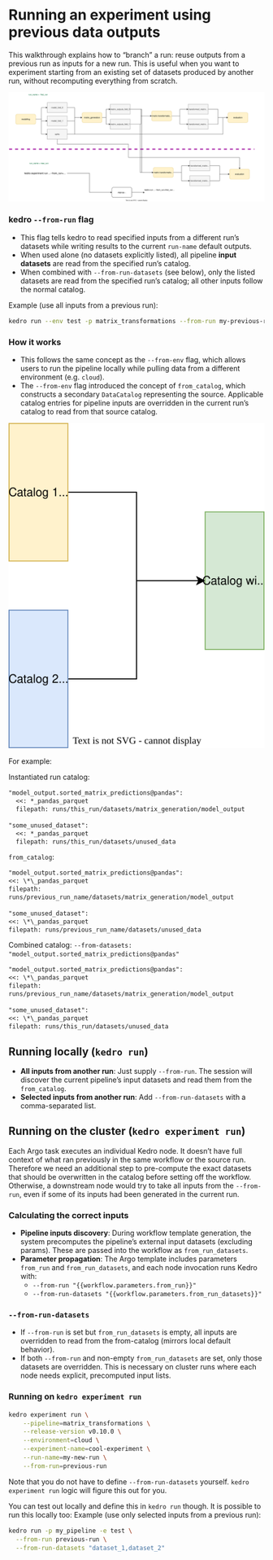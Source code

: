 # Running an experiment using previous data outputs

This walkthrough explains how to “branch” a run: reuse outputs from a previous run as inputs for a new run. This is useful when you want to experiment starting from an existing set of datasets produced by another run, without recomputing everything from scratch.

![](../../../assets/img/branched_runs.drawio.svg)

### kedro `--from-run` flag

- This flag tells kedro to read specified inputs from a different run’s datasets while writing results to the current `run-name` default outputs.
- When used alone (no datasets explicitly listed), all pipeline **input datasets** are read from the specified run’s catalog.
- When combined with `--from-run-datasets` (see below), only the listed datasets are read from the specified run’s catalog; all other inputs follow the normal catalog.

Example (use all inputs from a previous run):

```bash
kedro run --env test -p matrix_transformations --from-run my-previous-run
```

### How it works

- This follows the same concept as the `--from-env` flag, which allows users to run the pipeline locally while pulling data from a different environment (e.g. `cloud`).
- The `--from-env` flag introduced the concept of `from_catalog`, which constructs a secondary `DataCatalog` representing the source. Applicable catalog entries for pipeline inputs are overridden in the current run’s catalog to read from that source catalog.

<p align="center">
<img src="../../../assets/img/from_catalog.drawio.svg" alt="from_catalog" />
</p>

For example:

Instantiated run catalog:

```
"model_output.sorted_matrix_predictions@pandas":
  <<: *_pandas_parquet
  filepath: runs/this_run/datasets/matrix_generation/model_output

"some_unused_dataset":
  <<: *_pandas_parquet
  filepath: runs/this_run/datasets/unused_data
```

`from_catalog`:

```
"model_output.sorted_matrix_predictions@pandas":
<<: \*\_pandas_parquet
filepath: runs/previous_run_name/datasets/matrix_generation/model_output

"some_unused_dataset":
<<: \*\_pandas_parquet
filepath: runs/previous_run_name/datasets/unused_data
```

Combined catalog:
`--from-datasets: "model_output.sorted_matrix_predictions@pandas"`

```
"model_output.sorted_matrix_predictions@pandas":
<<: \*\_pandas_parquet
filepath: runs/previous_run_name/datasets/matrix_generation/model_output

"some_unused_dataset":
<<: \*\_pandas_parquet
filepath: runs/this_run/datasets/unused_data
```

## Running locally (`kedro run`)

- **All inputs from another run**: Just supply `--from-run`. The session will discover the current pipeline’s input datasets and read them from the `from_catalog`.
- **Selected inputs from another run**: Add `--from-run-datasets` with a comma-separated list.

## Running on the cluster (`kedro experiment run`)

Each Argo task executes an individual Kedro node. It doesn’t have full context of what ran previously in the same workflow or the source run.
Therefore we need an additional step to pre-compute the exact datasets that should be overwritten in the catalog before setting off the workflow.
Otherwise, a downstream node would try to take all inputs from the `--from-run`, even if some of its inputs had been generated in the current run.

### Calculating the correct inputs

- **Pipeline inputs discovery**: During workflow template generation, the system precomputes the pipeline’s external input datasets (excluding params). These are passed into the workflow as `from_run_datasets`.
- **Parameter propagation**: The Argo template includes parameters `from_run` and `from_run_datasets`, and each node invocation runs Kedro with:
  - `--from-run "{{workflow.parameters.from_run}}"`
  - `--from-run-datasets "{{workflow.parameters.from_run_datasets}}"`

### `--from-run-datasets`

- If `--from-run` is set but `from_run_datasets` is empty, all inputs are overridden to read from the from-catalog (mirrors local default behavior).
- If both `--from-run` and non-empty `from_run_datasets` are set, only those datasets are overridden. This is necessary on cluster runs where each node needs explicit, precomputed input lists.

### Running on `kedro experiment run`

```bash
kedro experiment run \
    --pipeline=matrix_transformations \
    --release-version v0.10.0 \
    --environment=cloud \
    --experiment-name=cool-experiment \
    --run-name=my-new-run \
    --from-run=previous-run
```

Note that you do not have to define `--from-run-datasets` yourself. `kedro experiment run` logic will figure this out for you.

You can test out locally and define this in `kedro run` though. It is possible to run this locally too: Example (use only selected inputs from a previous run):

```bash
kedro run -p my_pipeline -e test \
  --from-run previous-run \
  --from-run-datasets "dataset_1,dataset_2"
```
